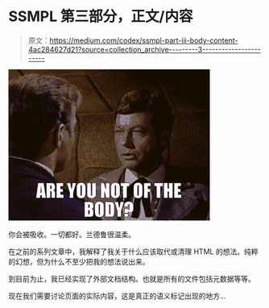 # SSMPL 第三部分，正文/内容

> 原文：<https://medium.com/codex/ssmpl-part-iii-body-content-4ac284627d21?source=collection_archive---------3----------------------->

![](img/1a5a3b5a30578df06e81ad17fc28bb50.png)

你会被吸收。一切都好。兰德鲁很温柔。

在之前的系列文章中，我解释了我关于什么应该取代或清理 HTML 的想法。纯粹的幻想，但为什么不至少把我的想法说出来。

到目前为止，我已经实现了外部文档结构。也就是所有的文件包括元数据等等。

现在我们需要讨论页面的实际内容，这是真正的语义标记出现的地方…